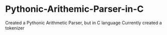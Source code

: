 # Pythonic-Arithemic-Parser-in-C
Created a Pythonic Arithmetic Parser, but in C language
Currently created a tokenizer
